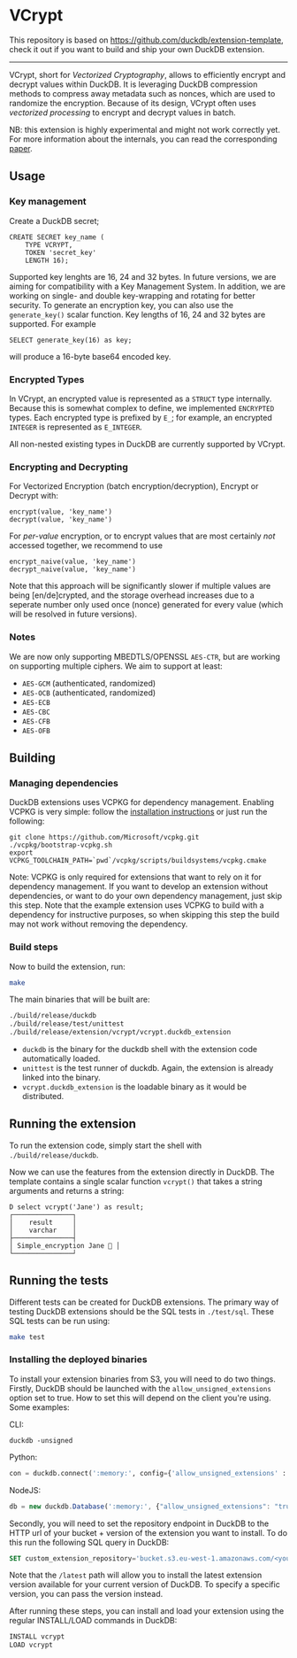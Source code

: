 # VCrypt

This repository is based on https://github.com/duckdb/extension-template, check it out if you want to build and ship your own DuckDB extension.

---

VCrypt, short for _Vectorized Cryptography_, allows to efficiently encrypt and decrypt values within DuckDB. It is leveraging DuckDB compression methods to compress away metadata such as nonces, which are used to randomize the encryption. Because of its design, VCrypt often uses _vectorized processing_ to encrypt and decrypt values in batch.

NB: this extension is highly experimental and might not work correctly yet.
For more information about the internals, you can read the corresponding [paper](https://openproceedings.org/2025/conf/edbt/paper-347.pdf). 

## Usage

### Key management

Create a DuckDB secret;

```
CREATE SECRET key_name (
    TYPE VCRYPT,
    TOKEN 'secret_key'
    LENGTH 16);
```

Supported key lenghts are 16, 24 and 32 bytes. In future versions, we are aiming for compatibility with a Key Management System. In addition, we are working on single- and double key-wrapping and rotating for better security.
To generate an encryption key, you can also use the `generate_key()` scalar function. Key lengths of 16, 24 and 32 bytes are supported. For example

```
SELECT generate_key(16) as key;
```

will produce a 16-byte base64 encoded key.

### Encrypted Types
In VCrypt, an encrypted value is represented as a `STRUCT` type internally. Because this is somewhat complex to define, we implemented `ENCRYPTED` types.
Each encrypted type is prefixed by `E_`; for example, an encrypted `INTEGER` is represented as `E_INTEGER`.

All non-nested existing types in DuckDB are currently supported by VCrypt.

### Encrypting and Decrypting

For Vectorized Encryption (batch encryption/decryption), Encrypt or Decrypt with:

```
encrypt(value, 'key_name')
decrypt(value, 'key_name')
```

For _per-value_ encryption, or to encrypt values that are most certainly _not_ accessed together, we recommend to use

```
encrypt_naive(value, 'key_name')
decrypt_naive(value, 'key_name')
```

Note that this approach will be significantly slower if multiple values are being [en/de]crypted, and the storage overhead increases due to a seperate number only used once (nonce) generated for every value (which will be resolved in future versions).

### Notes

We are now only supporting MBEDTLS/OPENSSL `AES-CTR`, but are working on supporting multiple ciphers. We aim to support at least:

- `AES-GCM` (authenticated, randomized)
- `AES-OCB` (authenticated, randomized)
- `AES-ECB`
- `AES-CBC`
- `AES-CFB`
- `AES-OFB`

## Building
### Managing dependencies
DuckDB extensions uses VCPKG for dependency management. Enabling VCPKG is very simple: follow the [installation instructions](https://vcpkg.io/en/getting-started) or just run the following:
```shell
git clone https://github.com/Microsoft/vcpkg.git
./vcpkg/bootstrap-vcpkg.sh
export VCPKG_TOOLCHAIN_PATH=`pwd`/vcpkg/scripts/buildsystems/vcpkg.cmake
```
Note: VCPKG is only required for extensions that want to rely on it for dependency management. If you want to develop an extension without dependencies, or want to do your own dependency management, just skip this step. Note that the example extension uses VCPKG to build with a dependency for instructive purposes, so when skipping this step the build may not work without removing the dependency.

### Build steps
Now to build the extension, run:
```sh
make
```
The main binaries that will be built are:
```sh
./build/release/duckdb
./build/release/test/unittest
./build/release/extension/vcrypt/vcrypt.duckdb_extension
```
- `duckdb` is the binary for the duckdb shell with the extension code automatically loaded.
- `unittest` is the test runner of duckdb. Again, the extension is already linked into the binary.
- `vcrypt.duckdb_extension` is the loadable binary as it would be distributed.

## Running the extension
To run the extension code, simply start the shell with `./build/release/duckdb`.

Now we can use the features from the extension directly in DuckDB. The template contains a single scalar function `vcrypt()` that takes a string arguments and returns a string:
```
D select vcrypt('Jane') as result;
┌───────────────┐
│    result     │
│    varchar    │
├───────────────┤
│ Simple_encryption Jane 🐥 │
└───────────────┘
```

## Running the tests
Different tests can be created for DuckDB extensions. The primary way of testing DuckDB extensions should be the SQL tests in `./test/sql`. These SQL tests can be run using:
```sh
make test
```

### Installing the deployed binaries
To install your extension binaries from S3, you will need to do two things. Firstly, DuckDB should be launched with the
`allow_unsigned_extensions` option set to true. How to set this will depend on the client you're using. Some examples:

CLI:
```shell
duckdb -unsigned
```

Python:
```python
con = duckdb.connect(':memory:', config={'allow_unsigned_extensions' : 'true'})
```

NodeJS:
```js
db = new duckdb.Database(':memory:', {"allow_unsigned_extensions": "true"});
```

Secondly, you will need to set the repository endpoint in DuckDB to the HTTP url of your bucket + version of the extension
you want to install. To do this run the following SQL query in DuckDB:
```sql
SET custom_extension_repository='bucket.s3.eu-west-1.amazonaws.com/<your_extension_name>/latest';
```
Note that the `/latest` path will allow you to install the latest extension version available for your current version of
DuckDB. To specify a specific version, you can pass the version instead.

After running these steps, you can install and load your extension using the regular INSTALL/LOAD commands in DuckDB:
```sql
INSTALL vcrypt
LOAD vcrypt
```
